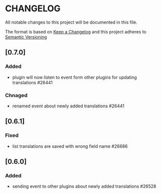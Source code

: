 # CHANGELOG

All notable changes to this project will be documented in this file.

The format is based on [Keep a Changelog](https://keepachangelog.com/en/1.0.0/)
and this project adheres to [Semantic Versioning](https://semver.org/spec/v2.0.0.html)

## [0.7.0]
### Added
* plugin will now listen to event form other plugins for updating translations #26441

### Chnaged
* renamed event about newly added translations #26441

## [0.6.1]
### Fixed
* list translations are saved with wrong field name #26686

## [0.6.0]
### Added
* sending event to other plugins about newly added translations #26528